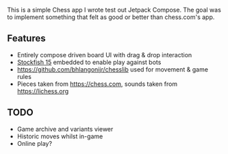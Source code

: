 This is a simple Chess app I wrote test out Jetpack Compose. The goal was to implement something that felt as good or better than chess.com's app.

## Features
- Entirely compose driven board UI with drag & drop interaction
- [Stockfish 15](https://stockfishchess.org/) embedded to enable play against bots 
- https://github.com/bhlangonijr/chesslib used for movement & game rules
- Pieces taken from https://chess.com, sounds taken from https://lichess.org

## TODO

- Game archive and variants viewer
- Historic moves whilst in-game
- Online play?
